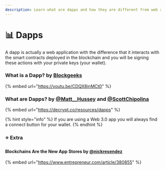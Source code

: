 ```yaml
---
description: Learn what are dapps and how they are different from web applications.
---
```


# 📊 Dapps

A dapp is actually a web application with the difference that it interacts with the smart contracts deployed in the blockchain and you will be signing  these actions with your private keys (your wallet).

### What is a Dapp? by [Blockgeeks](https://www.youtube.com/channel/UCd8CDrm6rvwBZc6g7BYAkfQ)

{% embed url="https://youtu.be/CDQX8inMCt0" %}

### What are Dapps? by [@Matt\_\_Hussey](https://twitter.com/matt\_\_hussey) and [@ScottChipolina](https://twitter.com/ScottChipolina)

{% embed url="https://decrypt.co/resources/dapps" %}

{% hint style="info" %}
If you are using a Web 3.0 app you will always find a connect button for your wallet.
{% endhint %}

### ⭐️ Extra

#### Blockchains Are the New App Stores by [@nickresendez](https://twitter.com/nickresendez)

{% embed url="https://www.entrepreneur.com/article/380855" %}
